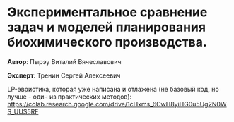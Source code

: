 # Экспериментальное сравнение задач и моделей планирования биохимического производства.
**Автор**: Пырэу Виталий Вячеславович

**Эксперт**: Тренин Сергей Алексеевич

LP-эвристика, которая уже написана и отлажена (не базовый код, но лучше - один из практических методов): https://colab.research.google.com/drive/1cHxms_6CwH8yiHG0u5Ug2N0WS_UUS5RF
